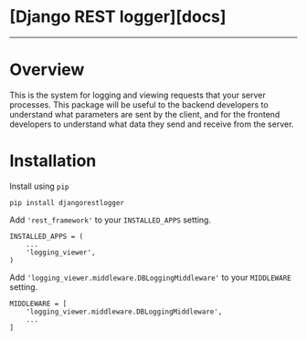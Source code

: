 # [Django REST logger][docs]

---

# Overview

This is the system for logging and viewing requests that your server processes. This package will be useful to the
backend developers to understand what parameters are sent by the client, and for the frontend developers to understand
what data they send and receive from the server.

# Installation

Install using `pip`

    pip install djangorestlogger

Add `'rest_framework'` to your `INSTALLED_APPS` setting.

    INSTALLED_APPS = (
        ...
        'logging_viewer',
    )

Add `'logging_viewer.middleware.DBLoggingMiddleware'` to your `MIDDLEWARE` setting.

    MIDDLEWARE = [
        'logging_viewer.middleware.DBLoggingMiddleware',
        ...
    ]
